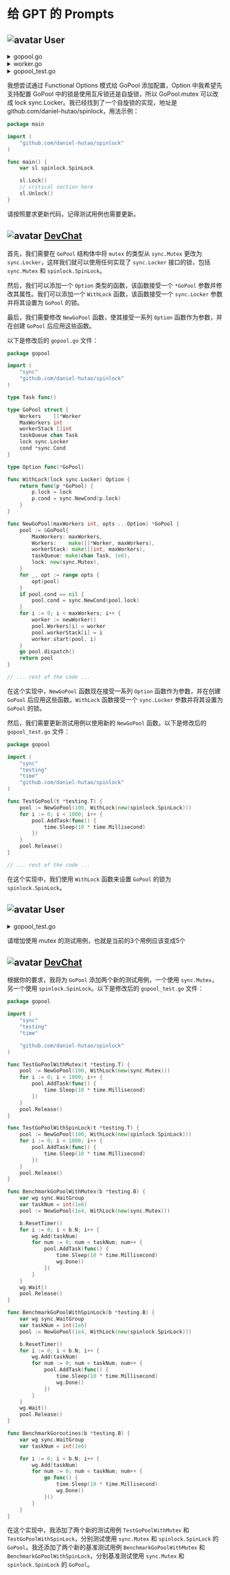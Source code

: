 # 给 GPT 的 Prompts

## ![avatar](../../assets/icons/avatar_spaceman.png) **User**

<details>
<summary>gopool.go</summary>
package gopool

import (
    "sync"
)

type Task func()

type GoPool struct {
    Workers    []*Worker
    MaxWorkers int
    workerStack []int
    taskQueue chan Task
    mutex sync.Mutex
    cond *sync.Cond
}

func NewGoPool(maxWorkers int) *GoPool {
    pool := &GoPool{
        MaxWorkers: maxWorkers,
        Workers:    make([]*Worker, maxWorkers),
        workerStack: make([]int, maxWorkers),
        taskQueue: make(chan Task, 1e6),
    }
    pool.cond = sync.NewCond(&pool.mutex)
    for i := 0; i < maxWorkers; i++ {
        worker := newWorker()
        pool.Workers[i] = worker
        pool.workerStack[i] = i
        worker.start(pool, i)
    }
    go pool.dispatch()
    return pool
}

func (p *GoPool) AddTask(task Task) {
    p.taskQueue <- task
}

func (p *GoPool) Release() {
    close(p.taskQueue)
    p.cond.L.Lock()
    for len(p.workerStack) != p.MaxWorkers {
        p.cond.Wait()
    }
    p.cond.L.Unlock()
    for _, worker := range p.Workers {
        close(worker.TaskQueue)
    }
    p.Workers = nil
    p.workerStack = nil
}

func (p *GoPool) popWorker() int {
    p.mutex.Lock()
    workerIndex := p.workerStack[len(p.workerStack)-1]
    p.workerStack = p.workerStack[:len(p.workerStack)-1]
    p.mutex.Unlock()
    return workerIndex
}

func (p *GoPool) pushWorker(workerIndex int) {
    p.mutex.Lock()
    p.workerStack = append(p.workerStack, workerIndex)
    p.mutex.Unlock()
    p.cond.Signal()
}

func (p *GoPool) dispatch() {
    for task := range p.taskQueue {
        p.cond.L.Lock()
        for len(p.workerStack) == 0 {
            p.cond.Wait()
        }
        p.cond.L.Unlock()
        workerIndex := p.popWorker()
        p.Workers[workerIndex].TaskQueue <- task
    }
}
</details>

<details>
<summary>worker.go</summary>
package gopool

type Worker struct {
    TaskQueue chan Task
}

func newWorker() *Worker {
    return &Worker{
        TaskQueue: make(chan Task, 1),
    }
}

func (w *Worker) start(pool *GoPool, workerIndex int) {
    go func() {
        for task := range w.TaskQueue {
            if task != nil {
                task()
            }
            pool.pushWorker(workerIndex)
        }
    }()
}
</details>

<details>
<summary>gopool_test.go</summary>
package gopool

import (
	"sync"
	"testing"
	"time"
)

func TestGoPool(t *testing.T) {
	pool := NewGoPool(100)
	for i := 0; i < 1000; i++ {
		pool.AddTask(func() {
			time.Sleep(10 * time.Millisecond)
		})
	}
	pool.Release()
}

func BenchmarkGoPool(b *testing.B) {
	var wg sync.WaitGroup
	var taskNum = int(1e6)
	pool := NewGoPool(1e4)

	b.ResetTimer()
	for i := 0; i < b.N; i++ {
		wg.Add(taskNum)
		for num := 0; num < taskNum; num++ {
			pool.AddTask(func() {
				time.Sleep(10 * time.Millisecond)
				wg.Done()
			})
		}
	}
	wg.Wait()
	// pool.Release()
}

func BenchmarkGoroutines(b *testing.B) {
	var wg sync.WaitGroup
	var taskNum = int(1e6)

	for i := 0; i < b.N; i++ {
		wg.Add(taskNum)
		for num := 0; num < taskNum; num++ {
			go func() {
				time.Sleep(10 * time.Millisecond)
				wg.Done()
			}()
		}
	}
}
</details>

我想尝试通过 Functional Options 模式给 GoPool 添加配置，Option 中我希望先支持配置 GoPool 中的锁是使用互斥锁还是自旋锁，所以 GoPool.mutex 可以改成 lock sync.Locker。我已经找到了一个自旋锁的实现，地址是 github.com/daniel-hutao/spinlock，用法示例：
```go
package main

import (
	"github.com/daniel-hutao/spinlock"
)

func main() {
	var sl spinlock.SpinLock

	sl.Lock()
	// critical section here
	sl.Unlock()
}
```
请按照要求更新代码，记得测试用例也需要更新。

## ![avatar](../../assets/icons/avatar_devchat.svg) **[DevChat](https://marketplace.visualstudio.com/items?itemName=merico.devchat)**

首先，我们需要在 `GoPool` 结构体中将 `mutex` 的类型从 `sync.Mutex` 更改为 `sync.Locker`，这样我们就可以使用任何实现了 `sync.Locker` 接口的锁，包括 `sync.Mutex` 和 `spinlock.SpinLock`。

然后，我们可以添加一个 `Option` 类型的函数，该函数接受一个 `*GoPool` 参数并修改其属性。我们可以添加一个 `WithLock` 函数，该函数接受一个 `sync.Locker` 参数并将其设置为 `GoPool` 的锁。

最后，我们需要修改 `NewGoPool` 函数，使其接受一系列 `Option` 函数作为参数，并在创建 `GoPool` 后应用这些函数。

以下是修改后的 `gopool.go` 文件：

```go
package gopool

import (
    "sync"
    "github.com/daniel-hutao/spinlock"
)

type Task func()

type GoPool struct {
    Workers    []*Worker
    MaxWorkers int
    workerStack []int
    taskQueue chan Task
    lock sync.Locker
    cond *sync.Cond
}

type Option func(*GoPool)

func WithLock(lock sync.Locker) Option {
    return func(p *GoPool) {
        p.lock = lock
        p.cond = sync.NewCond(p.lock)
    }
}

func NewGoPool(maxWorkers int, opts ...Option) *GoPool {
    pool := &GoPool{
        MaxWorkers: maxWorkers,
        Workers:    make([]*Worker, maxWorkers),
        workerStack: make([]int, maxWorkers),
        taskQueue: make(chan Task, 1e6),
        lock: new(sync.Mutex),
    }
    for _, opt := range opts {
        opt(pool)
    }
    if pool.cond == nil {
        pool.cond = sync.NewCond(pool.lock)
    }
    for i := 0; i < maxWorkers; i++ {
        worker := newWorker()
        pool.Workers[i] = worker
        pool.workerStack[i] = i
        worker.start(pool, i)
    }
    go pool.dispatch()
    return pool
}

// ... rest of the code ...
```

在这个实现中，`NewGoPool` 函数现在接受一系列 `Option` 函数作为参数，并在创建 `GoPool` 后应用这些函数。`WithLock` 函数接受一个 `sync.Locker` 参数并将其设置为 `GoPool` 的锁。

然后，我们需要更新测试用例以使用新的 `NewGoPool` 函数。以下是修改后的 `gopool_test.go` 文件：

```go
package gopool

import (
    "sync"
    "testing"
    "time"
    "github.com/daniel-hutao/spinlock"
)

func TestGoPool(t *testing.T) {
    pool := NewGoPool(100, WithLock(new(spinlock.SpinLock)))
    for i := 0; i < 1000; i++ {
        pool.AddTask(func() {
            time.Sleep(10 * time.Millisecond)
        })
    }
    pool.Release()
}

// ... rest of the code ...
```

在这个实现中，我们使用 `WithLock` 函数来设置 `GoPool` 的锁为 `spinlock.SpinLock`。

## ![avatar](../../assets/icons/avatar_spaceman.png) **User**

<details>
<summary>gopool_test.go</summary>
package gopool

import (
    "sync"
    "testing"
    "time"

    "github.com/daniel-hutao/spinlock"
)

func TestGoPool(t *testing.T) {
    pool := NewGoPool(100, WithLock(new(spinlock.SpinLock)))
    for i := 0; i < 1000; i++ {
        pool.AddTask(func() {
            time.Sleep(10 * time.Millisecond)
        })
    }
    pool.Release()
}

func BenchmarkGoPool(b *testing.B) {
	var wg sync.WaitGroup
	var taskNum = int(1e6)
	pool := NewGoPool(1e4)

	b.ResetTimer()
	for i := 0; i < b.N; i++ {
		wg.Add(taskNum)
		for num := 0; num < taskNum; num++ {
			pool.AddTask(func() {
				time.Sleep(10 * time.Millisecond)
				wg.Done()
			})
		}
	}
	wg.Wait()
	pool.Release()
}

func BenchmarkGoroutines(b *testing.B) {
	var wg sync.WaitGroup
	var taskNum = int(1e6)

	for i := 0; i < b.N; i++ {
		wg.Add(taskNum)
		for num := 0; num < taskNum; num++ {
			go func() {
				time.Sleep(10 * time.Millisecond)
				wg.Done()
			}()
		}
	}
}
</details>

请增加使用 mutex 的测试用例，也就是当前的3个用例应该变成5个

## ![avatar](../../assets/icons/avatar_devchat.svg) **[DevChat](https://marketplace.visualstudio.com/items?itemName=merico.devchat)**

根据你的要求，我将为 `GoPool` 添加两个新的测试用例，一个使用 `sync.Mutex`，另一个使用 `spinlock.SpinLock`。以下是修改后的 `gopool_test.go` 文件：

```go
package gopool

import (
    "sync"
    "testing"
    "time"

    "github.com/daniel-hutao/spinlock"
)

func TestGoPoolWithMutex(t *testing.T) {
    pool := NewGoPool(100, WithLock(new(sync.Mutex)))
    for i := 0; i < 1000; i++ {
        pool.AddTask(func() {
            time.Sleep(10 * time.Millisecond)
        })
    }
    pool.Release()
}

func TestGoPoolWithSpinLock(t *testing.T) {
    pool := NewGoPool(100, WithLock(new(spinlock.SpinLock)))
    for i := 0; i < 1000; i++ {
        pool.AddTask(func() {
            time.Sleep(10 * time.Millisecond)
        })
    }
    pool.Release()
}

func BenchmarkGoPoolWithMutex(b *testing.B) {
    var wg sync.WaitGroup
    var taskNum = int(1e6)
    pool := NewGoPool(1e4, WithLock(new(sync.Mutex)))

    b.ResetTimer()
    for i := 0; i < b.N; i++ {
        wg.Add(taskNum)
        for num := 0; num < taskNum; num++ {
            pool.AddTask(func() {
                time.Sleep(10 * time.Millisecond)
                wg.Done()
            })
        }
    }
    wg.Wait()
    pool.Release()
}

func BenchmarkGoPoolWithSpinLock(b *testing.B) {
    var wg sync.WaitGroup
    var taskNum = int(1e6)
    pool := NewGoPool(1e4, WithLock(new(spinlock.SpinLock)))

    b.ResetTimer()
    for i := 0; i < b.N; i++ {
        wg.Add(taskNum)
        for num := 0; num < taskNum; num++ {
            pool.AddTask(func() {
                time.Sleep(10 * time.Millisecond)
                wg.Done()
            })
        }
    }
    wg.Wait()
    pool.Release()
}

func BenchmarkGoroutines(b *testing.B) {
    var wg sync.WaitGroup
    var taskNum = int(1e6)

    for i := 0; i < b.N; i++ {
        wg.Add(taskNum)
        for num := 0; num < taskNum; num++ {
            go func() {
                time.Sleep(10 * time.Millisecond)
                wg.Done()
            }()
        }
    }
}
```

在这个实现中，我添加了两个新的测试用例 `TestGoPoolWithMutex` 和 `TestGoPoolWithSpinLock`，分别测试使用 `sync.Mutex` 和 `spinlock.SpinLock` 的 `GoPool`。我还添加了两个新的基准测试用例 `BenchmarkGoPoolWithMutex` 和 `BenchmarkGoPoolWithSpinLock`，分别基准测试使用 `sync.Mutex` 和 `spinlock.SpinLock` 的 `GoPool`。
